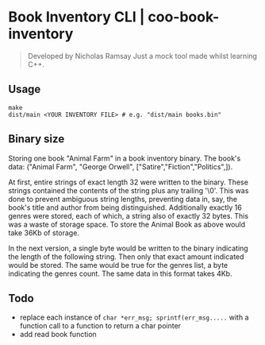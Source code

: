 # Book Inventory CLI | coo-book-inventory
> Developed by Nicholas Ramsay
Just a mock tool made whilst learning C++.

## Usage
```
make
dist/main <YOUR INVENTORY FILE> # e.g. "dist/main books.bin"
```

## Binary size
Storing one book "Animal Farm" in a book inventory binary. The book's data: ("Animal Farm", "George Orwell", ["Satire","Fiction","Politics",]).

At first, entire strings of exact length 32 were written to the binary. These strings contained the contents of the string plus any trailing '\0'. This was done to prevent ambiguous string lengths, preventing data in, say, the book's title and author from being distinguished. Additionally exactly 16 genres were stored, each of which, a string also of exactly 32 bytes. This was a waste of storage space. To store the Animal Book as above would take 36Kb of storage.

In the next version, a single byte would be written to the binary indicating the length of the following string. Then only that exact amount indicated would be stored. The same would be true for the genres list, a byte indicating the genres count. The same data in this format takes 4Kb.

## Todo
- replace each instance of `char *err_msg; sprintf(err_msg.....` with a function call to a function to return a char pointer
- add read book function